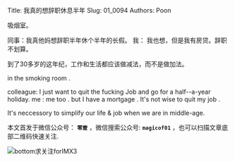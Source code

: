 Title:  我真的想辞职休息半年
Slug:  01_0094
Authors: Poon
 
吸烟室。

同事：我真他妈想辞职半年休个半年的长假。
我：  我也想，但是我有房贷。辞职不划算。

到了30多岁的这年纪，工作和生活都应该做减法，而不是做加法。


in the smoking room . 

colleague: I just want to quit the fucking Job and go for a half--a-year holiday.
me : me too . but I have a mortgage . It's not wise to quit my job .


It's neccessory to simplify our life & job when we are in middle-age.


本文首发于微信公众号： **`零壹`** ，微信搜索公众号: **`magicof01`** ，也可以扫描文章底部二维码快速关注.

![bottom求关注forIMX3](http://www.imx3.com/img/weixin_bi_common/sdr_code_tree_01.png)

